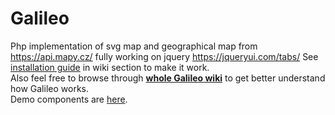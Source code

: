 # Galileo
Php implementation of svg map and geographical map from https://api.mapy.cz/ fully working on jquery https://jqueryui.com/tabs/
See [installation guide](https://github.com/landrisek/Galileo/wiki/Installation) in wiki section to make it work.<br>
Also feel free to browse through **[whole Galileo wiki](https://github.com/landrisek/Galileo/wiki)** to get better understand how Galileo works.<br>
Demo components are [here](https://github.com/landrisek/Galileo/tree/master/demo).<br>